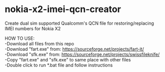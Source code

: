 # nokia-x2-imei-qcn-creator
Create dual sim supported Qualcomm's QCN file for restoring/replacing IMEI numbers for Nokia X2  
  
HOW TO USE:  
-Download all files from this repo    
-Download "fart.exe" from: https://sourceforge.net/projects/fart-it/  
-Download "sfk.exe" from: https://sourceforge.net/projects/swissfileknife/  
-Copy "fart.exe" and "sfk.exe" to same place with other files  
-Double click to run *.bat file and follow instructions
